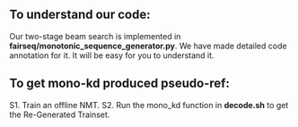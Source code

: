## To understand our code:
Our two-stage beam search is implemented in **fairseq/monotonic_sequence_generator.py**.
We have made detailed code annotation for it. It will be easy for you to understand it.
## To get mono-kd produced pseudo-ref:
S1. Train an offline NMT.
S2. Run the mono_kd function in **decode.sh** to get the Re-Generated Trainset.
